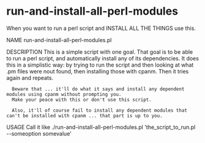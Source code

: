 run-and-install-all-perl-modules
================================

When you want to run a perl script and INSTALL ALL THE THINGS use this.

NAME run-and-install-all-perl-modules.pl

DESCRIPTION
      This is a simple script with one goal.
      That goal is to be able to run a perl script, and automatically install any of its dependencies.
      It does this in a simplistic way: by trying to run the script and then looking at what .pm files
       were nout found, then installing those with cpanm.  Then it tries again and repeats.

      Beware that ... it'll do what it says and install any dependent modules using cpanm without prompting you.  
      Make your peace with this or don't use this script.

      Also, it'll of course fail to install any dependent modules that can't be installed with cpanm ... that part is up to you.

USAGE
     Call it like ./run-and-install-all-perl-modules.pl 'the_script_to_run.pl --someoption somevalue'